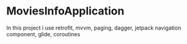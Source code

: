 # MoviesInfoApplication

In this project i use retrofit, mvvm, paging, dagger, jetpack navigation component, glide, coroutines
